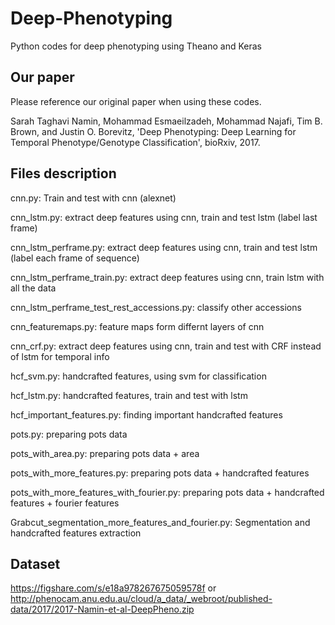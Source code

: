 # Deep-Phenotyping
Python codes for deep phenotyping using Theano and Keras


## Our paper
Please reference our original paper when using these codes.

Sarah Taghavi Namin, Mohammad Esmaeilzadeh, Mohammad Najafi, Tim B. Brown, and Justin O. Borevitz, 'Deep Phenotyping: Deep Learning for Temporal Phenotype/Genotype Classification', bioRxiv, 2017.

## Files description

cnn.py: Train and test with cnn (alexnet)

cnn_lstm.py: extract deep features using cnn, train and test lstm (label last frame)

cnn_lstm_perframe.py: extract deep features using cnn, train and test lstm (label each frame of sequence)

cnn_lstm_perframe_train.py: extract deep features using cnn, train lstm with all the data

cnn_lstm_perframe_test_rest_accessions.py: classify other accessions 

cnn_featuremaps.py: feature maps form differnt layers of cnn

cnn_crf.py: extract deep features using cnn, train and test with CRF instead of lstm for temporal info

hcf_svm.py: handcrafted features, using svm for classification

hcf_lstm.py: handcrafted features, train and test with lstm

hcf_important_features.py: finding important handcrafted features

pots.py: preparing pots data

pots_with_area.py: preparing pots data + area 

pots_with_more_features.py: preparing pots data + handcrafted features

pots_with_more_features_with_fourier.py: preparing pots data + handcrafted features + fourier features

Grabcut_segmentation_more_features_and_fourier.py: Segmentation and handcrafted features extraction 

## Dataset

https://figshare.com/s/e18a978267675059578f or http://phenocam.anu.edu.au/cloud/a_data/_webroot/published-data/2017/2017-Namin-et-al-DeepPheno.zip
